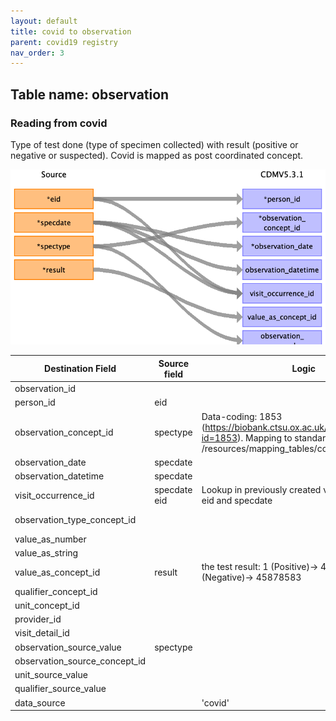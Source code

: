 ```yaml
---
layout: default
title: covid to observation
parent: covid19 registry
nav_order: 3
---
```


## Table name: observation

### Reading from covid

Type of test done (type of specimen collected) with result (positive or negative or suspected).
Covid is mapped as post coordinated concept.

![](md_files/image17.png)

| Destination Field | Source field | Logic | Comment field |
| --- | --- | --- | --- |
| observation_id |  |  |  |
| person_id | eid |  |  |
| observation_concept_id | spectype | Data-coding: 1853 (https://biobank.ctsu.ox.ac.uk/crystal/coding.cgi?id=1853). Mapping to standard concept in: /resources/mapping_tables/covid_spectype.csv |  |
| observation_date | specdate |  |  |
| observation_datetime | specdate |  |  |
| visit_occurrence_id | specdate<br>eid | Lookup in previously created visit occurrence by eid and specdate |  |
| observation_type_concept_id |  |  | 32856 - Lab |
| value_as_number |  |  |  |
| value_as_string |  |  |  |
| value_as_concept_id | result | the test result: 1 (Positive)-> 45884084, 0 (Negative)-> 45878583 |  |
| qualifier_concept_id |  |  |  |
| unit_concept_id |  |  |  |
| provider_id |  |  |  |
| visit_detail_id |  |  |  |
| observation_source_value | spectype |  |  |
| observation_source_concept_id |  |  |  |
| unit_source_value |  |  |  |
| qualifier_source_value |  |  |  |
| data_source |  | 'covid' |  |